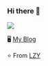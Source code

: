 ### Hi there 👋

<!--
**luzy99/luzy99** is a ✨ _special_ ✨ repository because its `README.md` (this file) appears on your GitHub profile.

Here are some ideas to get you started:

- 🔭 I’m currently working on ...
- 🌱 I’m currently learning ...
- 👯 I’m looking to collaborate on ...
- 🤔 I’m looking for help with ...
- 💬 Ask me about ...
- 📫 How to reach me: ...
- 😄 Pronouns: ...
- ⚡ Fun fact: ...
-->

<img src="https://github-readme-stats.vercel.app/api?username=luzy99&show_icons=true&include_all_commits=true">

🖥 [My Blog](https://blog.luzy.top/)

⭐️ From [LZY](https://github.com/luzy99)
